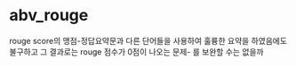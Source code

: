 # abv_rouge
rouge score의 맹점-정답요약문과 다른 단어들을 사용하여 훌륭한 요약을 하였음에도 불구하고 그 결과로는 rouge 점수가 0점이 나오는 문제- 를 보완할 수는 없을까
